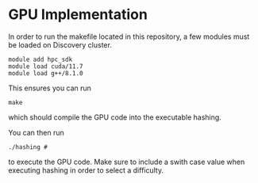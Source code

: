 # GPU Implementation
In order to run the makefile located in this repository, a few modules must be loaded on Discovery cluster.

```
module add hpc_sdk
module load cuda/11.7
module load g++/8.1.0
```

This ensures you can run 
```
make
```
which should compile the GPU code into the executable hashing.

You can then run 
```
./hashing #
```
to execute the GPU code. Make sure to include a swith case value when executing hashing in order to select a difficulty.